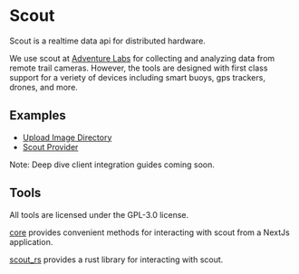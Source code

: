 # Scout

Scout is a realtime data api for distributed hardware.

We use scout at [Adventure Labs](https://adventurelabs.earth) for collecting and analyzing data from remote trail cameras. However, the tools are designed with first class support for a veriety of devices including smart buoys, gps trackers, drones, and more.

## Examples

- [Upload Image Directory](scout_rs/src/bin/upload_directory.rs)
- [Scout Provider](core/README.md#usage)

Note: Deep dive client integration guides coming soon.

## Tools

All tools are licensed under the GPL-3.0 license.

[core](core/README.md) provides convenient methods for interacting with scout from a NextJs application.

[scout_rs](scout_rs/README.md) provides a rust library for interacting with scout.
